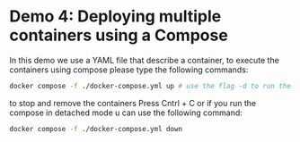 # Demo 4: Deploying multiple containers using a Compose
In this demo we use a YAML file that describe a container, to execute the containers using compose please type the following commands:
```bash
docker compose -f ./docker-compose.yml up # use the flag -d to run the compose in detached mode
```

to stop and remove the containers Press Cntrl + C or if you run the compose in detached mode u can use the following command:
```bash
docker compose -f ./docker-compose.yml down
```
